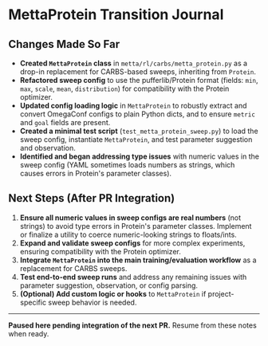 # MettaProtein Transition Journal

## Changes Made So Far

- **Created `MettaProtein` class** in `metta/rl/carbs/metta_protein.py` as a drop-in replacement for CARBS-based sweeps, inheriting from `Protein`.
- **Refactored sweep config** to use the pufferlib/Protein format (fields: `min`, `max`, `scale`, `mean`, `distribution`) for compatibility with the Protein optimizer.
- **Updated config loading logic** in `MettaProtein` to robustly extract and convert OmegaConf configs to plain Python dicts, and to ensure `metric` and `goal` fields are present.
- **Created a minimal test script** (`test_metta_protein_sweep.py`) to load the sweep config, instantiate `MettaProtein`, and test parameter suggestion and observation.
- **Identified and began addressing type issues** with numeric values in the sweep config (YAML sometimes loads numbers as strings, which causes errors in Protein's parameter classes).

## Next Steps (After PR Integration)

1. **Ensure all numeric values in sweep configs are real numbers** (not strings) to avoid type errors in Protein's parameter classes. Implement or finalize a utility to coerce numeric-looking strings to floats/ints.
2. **Expand and validate sweep configs** for more complex experiments, ensuring compatibility with the Protein optimizer.
3. **Integrate `MettaProtein` into the main training/evaluation workflow** as a replacement for CARBS sweeps.
4. **Test end-to-end sweep runs** and address any remaining issues with parameter suggestion, observation, or config parsing.
5. **(Optional) Add custom logic or hooks** to `MettaProtein` if project-specific sweep behavior is needed.

---

**Paused here pending integration of the next PR.** Resume from these notes when ready.

